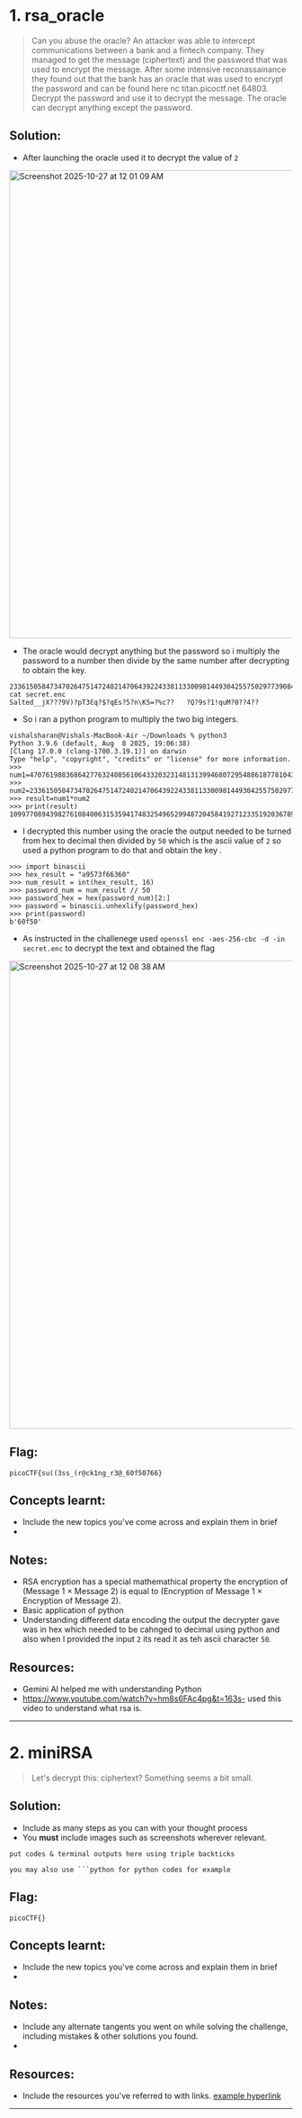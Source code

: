 # 1. rsa_oracle

> Can you abuse the oracle?
An attacker was able to intercept communications between a bank and a fintech company. They managed to get the message (ciphertext) and the password that was used to encrypt the message.
After some intensive reconassainance they found out that the bank has an oracle that was used to encrypt the password and can be found here nc titan.picoctf.net 64803. Decrypt the password and use it to decrypt the message. The oracle can decrypt anything except the password.


## Solution:

- After launching the oracle used it to decrypt the value of `2` 

<img width="1280" height="832" alt="Screenshot 2025-10-27 at 12 01 09 AM" src="https://github.com/user-attachments/assets/6c564974-318d-480c-8479-04eccbe2a197" />

- The oracle would decrypt anything but the password so i multiply the password to a number then divide by the same number after decrypting to obtain the key.
```
2336150584734702647514724021470643922433811330098144930425575029773908475892259185520495303353109615046654428965662643241365308392679139063000973730368839root@cc71042c3bbd:/shared# cat secret.enc
Salted__jX???9V)?pT3Ͼq?$?qEs?5?n\K5=?%c??	?Q?9s?1!quM?0??4??
```
- So i ran a python program to multiply the two big integers.
```
vishalsharan@Vishals-MacBook-Air ~/Downloads % python3 
Python 3.9.6 (default, Aug  8 2025, 19:06:38) 
[Clang 17.0.0 (clang-1700.3.19.1)] on darwin
Type "help", "copyright", "credits" or "license" for more information.
>>> num1=4707619883686427763240856106433203231481313994680729548861877810439954027216515481620077982254465432294427487895036699854948548980054737181231034760249505
>>> num2=2336150584734702647514724021470643922433811330098144930425575029773908475892259185520495303353109615046654428965662643241365308392679139063000973730368839
>>> result=num1*num2
>>> print(result)
10997708943982761084006315359417483254965299487204584192712335192036789472336196626179282134890223733758401125471056267054908321079024432384222437910457194483711112753102678178170094968585207806212096960492328042941752878907452001886104974213833155189826877814877017136978779880432127774578986380439317174695
```
- I decrypted this number using the oracle the output needed to be turned from hex to decimal then divided by `50` which is the ascii value of `2` so used a python program to do that and obtain the key .

```
>>> import binascii
>>> hex_result = "a9573f66360"
>>> num_result = int(hex_result, 16)
>>> password_num = num_result // 50
>>> password_hex = hex(password_num)[2:]
>>> password = binascii.unhexlify(password_hex)
>>> print(password)
b'60f50'

```
- As instructed in the challenege used `openssl enc -aes-256-cbc -d -in secret.enc` to decrypt the text and obtained the flag 

<img width="1280" height="832" alt="Screenshot 2025-10-27 at 12 08 38 AM" src="https://github.com/user-attachments/assets/feacd756-f1e4-45a6-80e1-424db1771ae9" />


## Flag:

```
picoCTF{su((3ss_(r@ck1ng_r3@_60f50766}
```

## Concepts learnt:

- Include the new topics you've come across and explain them in brief
- 

## Notes:

- RSA encryption has a special mathemathical property the encryption of (Message 1 × Message 2) is equal to (Encryption of Message 1 × Encryption of Message 2).
- Basic application of python
- Understanding different data encoding the output the decrypter gave was in hex which needed to be cahnged to decimal using python and also when I provided the input `2` its read it as teh ascii character `50`.

## Resources:

- Gemini AI helped me with understanding Python
- https://www.youtube.com/watch?v=hm8s6FAc4pg&t=163s- used this video to understand what rsa is.


***

# 2. miniRSA

> Let's decrypt this: ciphertext? Something seems a bit small.

## Solution:

- Include as many steps as you can with your thought process
- You **must** include images such as screenshots wherever relevant.

```
put codes & terminal outputs here using triple backticks

you may also use ```python for python codes for example
```

## Flag:

```
picoCTF{}
```

## Concepts learnt:

- Include the new topics you've come across and explain them in brief
- 

## Notes:

- Include any alternate tangents you went on while solving the challenge, including mistakes & other solutions you found.
- 

## Resources:

- Include the resources you've referred to with links. [example hyperlink](https://google.com)


***

